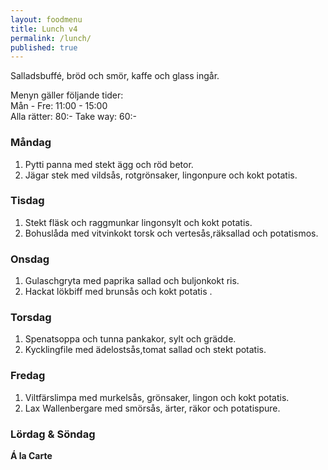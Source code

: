 ```yaml
---
layout: foodmenu
title: Lunch v4
permalink: /lunch/
published: true
---
```

Salladsbuffé, bröd och smör, kaffe och glass ingår.

Menyn gäller följande tider:  
Mån - Fre: 11:00 - 15:00  
Alla rätter: 80:- Take way: 60:-

### Måndag

1. Pytti panna med stekt ägg och röd betor.
2. Jägar stek med vildsås, rotgrönsaker, lingonpure och kokt potatis.

### Tisdag

1. Stekt fläsk och raggmunkar lingonsylt och kokt potatis.
2. Bohuslåda med vitvinkokt torsk och vertesås,räksallad och potatismos.

### Onsdag

1. Gulaschgryta med paprika sallad och buljonkokt ris.
2. Hackat lökbiff med brunsås och kokt potatis .

### Torsdag

1. Spenatsoppa och tunna pankakor, sylt och grädde.
2. Kycklingfile med ädelostsås,tomat sallad och stekt potatis.


### Fredag

1. Viltfärslimpa med murkelsås, grönsaker, lingon och kokt potatis.
2. Lax Wallenbergare med smörsås, ärter, räkor och potatispure.


### Lördag & Söndag

**Á la Carte**
